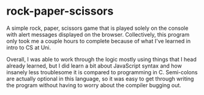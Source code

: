 # rock-paper-scissors
A simple rock, paper, scissors game that is played solely on the console with
alert messages displayed on the browser. Collectively, this program only took
me a couple hours to complete because of what I've learned in intro to CS at
Uni.

Overall, I was able to work through the logic mostly using things that I head
already learned, but I did learn a bit about JavaScript syntax and how insanely
less troublesome it is compared to programming in C. Semi-colons are actually
optional in this language, so it was easy to get through writing the program
without having to worry about the compiler bugging out.

